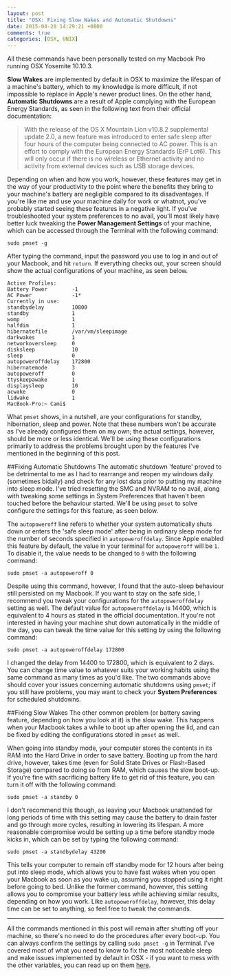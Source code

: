 ```yaml
---
layout: post
title: "OSX: Fixing Slow Wakes and Automatic Shutdowns"
date: 2015-04-28 14:29:21 +0800
comments: true
categories: [OSX, UNIX]
---
```

All these commands have been personally tested on my Macbook Pro running OSX Yosemite 10.10.3.

**Slow Wakes** are implemented by default in OSX to maximize the lifespan of a machine's battery, which to my knowledge is more difficult, if not impossible to replace in Apple's newer product lines. On the other hand, **Automatic Shutdowns** are a result of Apple complying with the European Energy Standards, as seen in the following text from their official documentation:

> With the release of the OS X Mountain Lion v10.8.2 supplemental update 2.0, a new feature was introduced to enter safe sleep after four hours of the computer being connected to AC power. This is an effort to comply with the European Energy Standards (ErP Lot6). This will only occur if there is no wireless or Ethernet activity and no activity from external devices such as USB storage devices. 

Depending on when and how you work, however, these features may get in the way of your productivity to the point where the benefits they bring to your machine's battery are negligible compared to its disadvantages. <!-- more -->
If you're like me and use your machine daily for work or whatnot, you've probably started seeing these features in a negative light. If you've troubleshooted your system preferences to no avail, you'll most likely have better luck tweaking the **Power Management Settings** of your machine, which can be accessed through the Terminal with the following command: 
```
sudo pmset -g
```
After typing the command, input the password you use to log in and out of your Macbook, and hit `return`. If everything checks out, your screen should show the actual configurations of your machine, as seen below.
``` 
Active Profiles:
Battery Power        -1
AC Power		     -1*
Currently in use:
standbydelay         10800
standby              1
womp                 1
halfdim              1
hibernatefile        /var/vm/sleepimage
darkwakes            1
networkoversleep     0
disksleep            10
sleep                0 
autopoweroffdelay    172800
hibernatemode        3
autopoweroff         0
ttyskeepawake        1
displaysleep         10
acwake               0
lidwake              1
MacBook-Pro:~ Cami$ 
```
What `pmset` shows, in a nutshell, are your configurations for standby, hibernation, sleep and power. Note that these numbers won't be accurate as I've already configured them on my own; the actual settings, however, should be more or less identical. We'll be using these configurations primarily to address the problems brought upon by the features I've mentioned in the beginning of this post.

##Fixing Automatic Shutdowns
The automatic shutdown 'feature' proved to be detrimental to me as I had to rearrange and reopen my windows daily (sometimes bidaily) and check for any lost data prior to putting my machine into sleep mode. I've tried resetting the SMC and NVRAM to no avail, along with tweaking some settings in System Preferences that haven't been touched before the behaviour started. We'll be using `pmset` to solve configure the settings for this feature, as seen below.

The `autopoweroff` line refers to whether your system automatically shuts down or enters the 'safe sleep mode' after being in ordinary sleep mode for the number of seconds specified in `autopoweroffdelay`. Since Apple enabled this feature by default, the value in your terminal for `autopoweroff` will be `1`. To disable it, the value needs to be changed to `0` with the following command:
```
sudo pmset -a autopoweroff 0
```
Despite using this command, however, I found that the auto-sleep behaviour still persisted on my Macbook. If you want to stay on the safe side, I recommend you tweak your configurations for the `autopoweroffdelay` setting as well.
The default value for `autopoweroffdelay` is 14400, which is equivalent to 4 hours as stated in the official documentation. If you're not interested in having your machine shut down automatically in the middle of the day, you can tweak the time value for this setting by using the following command:
```
sudo pmset -a autopoweroffdelay 172800
```
I changed the delay from 14400 to 172800, which is equivalent to 2 days. You can change time value to whatever suits your working habits using the same command as many times as you'd like. The two commands above should cover your issues concerning automatic shutdowns using `pmset`; if you still have problems, you may want to check your **System Preferences** for scheduled shutdowns.

##Fixing Slow Wakes
The other common problem (or battery saving feature, depending on how you look at it) is the slow wake. This happens when your Macbook takes a while to boot up after opening the lid, and can be fixed by editing the configurations stored in `pmset` as well.

When going into standby mode, your computer stores the contents in its RAM into the Hard Drive in order to save battery. Booting up from the hard drive, however, takes time (even for Solid State Drives or Flash-Based Storage) compared to doing so from RAM, which causes the slow boot-up. If you're fine with sacrificing battery life to get rid of this feature, you can turn it off with the following command:
```
sudo pmset -a standby 0
```
I don't recommend this though, as leaving your Macbook unattended for long periods of time with this setting may cause the battery to drain faster and go through more cycles, resulting in lowering its lifespan. A more reasonable compromise would be setting up a time before standby mode kicks in, which can be set by typing the following command:
```
sudo pmset -a standbydelay 43200
```
This tells your computer to remain off standby mode for 12 hours after being put into sleep mode, which allows you to have fast wakes when you open your Macbook as soon as you wake up, assuming you stopped using it right before going to bed. Unlike the former command, however, this setting allows you to compromise your battery less while achieving similar results, depending on how you work. Like `autopoweroffdelay`, however, this delay time can be set to anything, so feel free to tweak the commands.

---

All the commands mentioned in this post will remain after shutting off your machine, so there's no need to do the procedures after every boot-up. You can always confirm the settings by calling `sudo pmset -g` in Terminal. I've covered most of what you need to know to fix the most noticeable sleep and wake issues implemented by default in OSX - if you want to mess with the other variables, you can read up on them [here](http://en.wikipedia.org/wiki/Pmset).